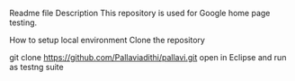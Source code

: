 Readme file 
Description
This repository is used for Google home page testing.

How to setup local  environment
Clone the repository

git clone https://github.com/Pallaviadithi/pallavi.git
open in Eclipse and run as testng suite
